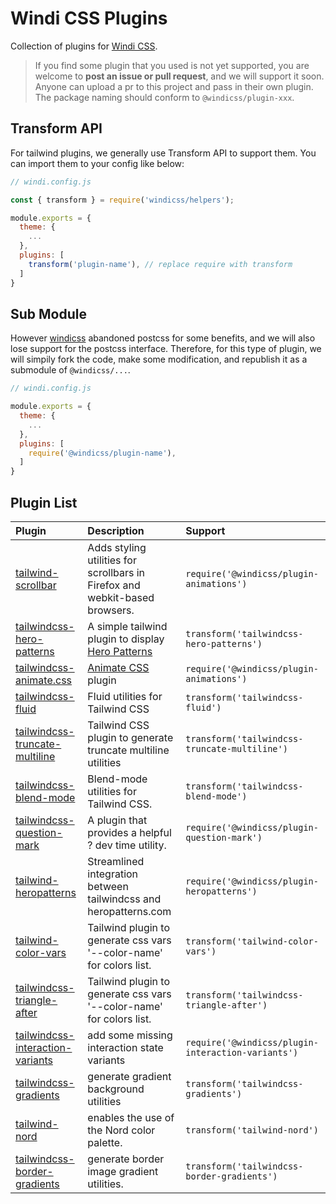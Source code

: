 # Windi CSS Plugins

Collection of plugins for [Windi CSS](https://github.com/windicss/windicss).

> If you find some plugin that you used is not yet supported, you are welcome to **post an issue or pull request**, and we will support it soon. Anyone can upload a pr to this project and pass in their own plugin. The package naming should conform to `@windicss/plugin-xxx`.

## Transform API

For tailwind plugins, we generally use Transform API to support them. You can import them to your config like below:

```js
// windi.config.js

const { transform } = require('windicss/helpers');

module.exports = {
  theme: {
    ...
  },
  plugins: [
    transform('plugin-name'), // replace require with transform
  ]
}
```

## Sub Module

However [windicss](https://github.com/windicss/windicss) abandoned postcss for some benefits, and we will also lose support for the postcss interface. Therefore, for this type of plugin, we will simpily fork the code, make some modification, and republish it as a submodule of `@windicss/...`.

```js
// windi.config.js

module.exports = {
  theme: {
    ...
  },
  plugins: [
    require('@windicss/plugin-name'),
  ]
}
```

## Plugin List

| Plugin                    | Description                                                  | Support       |
| :------------------------ | :----------------------------------------------------------- | :------------ |
| [tailwind-scrollbar](https://github.com/adoxography/tailwind-scrollbar) | Adds styling utilities for scrollbars in Firefox and webkit-based browsers. | `require('@windicss/plugin-animations')` |
| [tailwindcss-hero-patterns](https://github.com/svengau/tailwindcss-hero-patterns) | A simple tailwind plugin to display [Hero Patterns](http://www.heropatterns.com/) | `transform('tailwindcss-hero-patterns')` |
| [tailwindcss-animate.css](https://github.com/bentzibentz/tailwindcss-animate.css) | [Animate CSS](https://github.com/animate-css/animate.css) plugin | `require('@windicss/plugin-animations')` |
| [tailwindcss-fluid](https://github.com/bradlc/tailwindcss-fluid) | Fluid utilities for Tailwind CSS | `transform('tailwindcss-fluid')` |
| [tailwindcss-truncate-multiline](https://github.com/jhta/tailwindcss-truncate-multiline) | Tailwind CSS plugin to generate truncate multiline utilities | `transform('tailwindcss-truncate-multiline')` |
| [tailwindcss-blend-mode](https://github.com/hacknug/tailwindcss-blend-mode) | Blend-mode utilities for Tailwind CSS. | `transform('tailwindcss-blend-mode')` |
| [tailwindcss-question-mark](https://github.com/GavinJoyce/tailwindcss-question-mark) | A plugin that provides a helpful ? dev time utility. | `require('@windicss/plugin-question-mark')` |
| [tailwind-heropatterns](https://github.com/AndreaMinato/tailwind-heropatterns) | Streamlined integration between tailwindcss and heropatterns.com | `require('@windicss/plugin-heropatterns')` |
| [tailwind-color-vars](https://github.com/n1kk/tailwind-color-vars) | Tailwind plugin to generate css vars '--color-name' for colors list. | `transform('tailwind-color-vars')` |
| [tailwindcss-triangle-after](https://github.com/chrisrowe/tailwindcss-triangle-after) | Tailwind plugin to generate css vars '--color-name' for colors list. | `transform('tailwindcss-triangle-after')` |
| [tailwindcss-interaction-variants](https://github.com/benface/tailwindcss-interaction-variants) | add some missing interaction state variants | `require('@windicss/plugin-interaction-variants')` |
| [tailwindcss-gradients](https://github.com/benface/tailwindcss-gradients) | generate gradient background utilities | `transform('tailwindcss-gradients')` |
| [tailwind-nord](https://github.com/crumb1e/tailwind-nord) | enables the use of the Nord color palette. | `transform('tailwind-nord')` |
| [tailwindcss-border-gradients](https://github.com/cossssmin/tailwindcss-border-gradients) | generate border image gradient utilities. | `transform('tailwindcss-border-gradients')` |